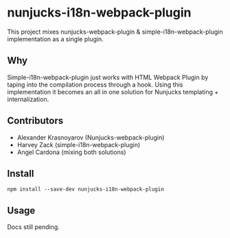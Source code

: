 # nunjucks-i18n-webpack-plugin

This project mixes nunjucks-webpack-plugin & simple-i18n-webpack-plugin implementation as a single plugin. 

## Why

Simple-i18n-webpack-plugin just works with HTML Webpack Plugin by taping into the compilation process through a hook. Using this implementation it becomes an all in one solution for Nunjucks templating + internalization.

## Contributors
- Alexander Krasnoyarov (Nunjucks-webpack-plugin)
- Harvey Zack (simple-i18n-webpack-plugin)
- Angel Cardona (mixing both solutions)

## Install

```shell
npm install --save-dev nunjucks-i18n-webpack-plugin
```

## Usage

Docs still pending.
